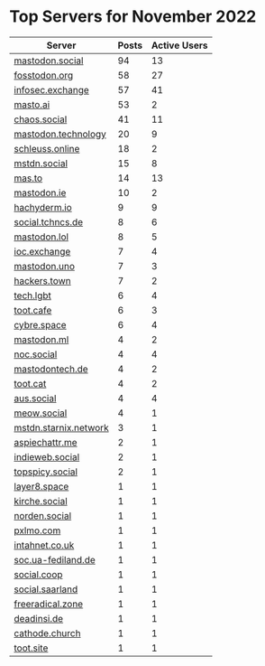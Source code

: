 # Top Servers for November 2022
| Server | Posts | Active Users |
| -- | -- | -- |
| [mastodon.social](https://mastodon.social/tags/PowerShell) | 94 | 13 |
| [fosstodon.org](https://fosstodon.org/tags/PowerShell) | 58 | 27 |
| [infosec.exchange](https://infosec.exchange/tags/PowerShell) | 57 | 41 |
| [masto.ai](https://masto.ai/tags/PowerShell) | 53 | 2 |
| [chaos.social](https://chaos.social/tags/PowerShell) | 41 | 11 |
| [mastodon.technology](https://mastodon.technology/tags/PowerShell) | 20 | 9 |
| [schleuss.online](https://schleuss.online/tags/PowerShell) | 18 | 2 |
| [mstdn.social](https://mstdn.social/tags/PowerShell) | 15 | 8 |
| [mas.to](https://mas.to/tags/PowerShell) | 14 | 13 |
| [mastodon.ie](https://mastodon.ie/tags/PowerShell) | 10 | 2 |
| [hachyderm.io](https://hachyderm.io/tags/PowerShell) | 9 | 9 |
| [social.tchncs.de](https://social.tchncs.de/tags/PowerShell) | 8 | 6 |
| [mastodon.lol](https://mastodon.lol/tags/PowerShell) | 8 | 5 |
| [ioc.exchange](https://ioc.exchange/tags/PowerShell) | 7 | 4 |
| [mastodon.uno](https://mastodon.uno/tags/PowerShell) | 7 | 3 |
| [hackers.town](https://hackers.town/tags/PowerShell) | 7 | 2 |
| [tech.lgbt](https://tech.lgbt/tags/PowerShell) | 6 | 4 |
| [toot.cafe](https://toot.cafe/tags/PowerShell) | 6 | 3 |
| [cybre.space](https://cybre.space/tags/PowerShell) | 6 | 4 |
| [mastodon.ml](https://mastodon.ml/tags/PowerShell) | 4 | 2 |
| [noc.social](https://noc.social/tags/PowerShell) | 4 | 4 |
| [mastodontech.de](https://mastodontech.de/tags/PowerShell) | 4 | 2 |
| [toot.cat](https://toot.cat/tags/PowerShell) | 4 | 2 |
| [aus.social](https://aus.social/tags/PowerShell) | 4 | 4 |
| [meow.social](https://meow.social/tags/PowerShell) | 4 | 1 |
| [mstdn.starnix.network](https://mstdn.starnix.network/tags/PowerShell) | 3 | 1 |
| [aspiechattr.me](https://aspiechattr.me/tags/PowerShell) | 2 | 1 |
| [indieweb.social](https://indieweb.social/tags/PowerShell) | 2 | 1 |
| [topspicy.social](https://topspicy.social/tags/PowerShell) | 2 | 1 |
| [layer8.space](https://layer8.space/tags/PowerShell) | 1 | 1 |
| [kirche.social](https://kirche.social/tags/PowerShell) | 1 | 1 |
| [norden.social](https://norden.social/tags/PowerShell) | 1 | 1 |
| [pxlmo.com](https://pxlmo.com/tags/PowerShell) | 1 | 1 |
| [intahnet.co.uk](https://intahnet.co.uk/tags/PowerShell) | 1 | 1 |
| [soc.ua-fediland.de](https://soc.ua-fediland.de/tags/PowerShell) | 1 | 1 |
| [social.coop](https://social.coop/tags/PowerShell) | 1 | 1 |
| [social.saarland](https://social.saarland/tags/PowerShell) | 1 | 1 |
| [freeradical.zone](https://freeradical.zone/tags/PowerShell) | 1 | 1 |
| [deadinsi.de](https://deadinsi.de/tags/PowerShell) | 1 | 1 |
| [cathode.church](https://cathode.church/tags/PowerShell) | 1 | 1 |
| [toot.site](https://toot.site/tags/PowerShell) | 1 | 1 |
